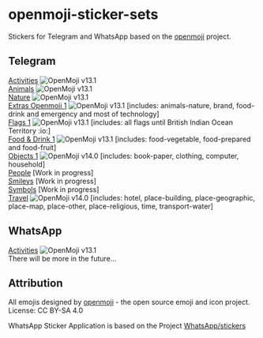# openmoji-sticker-sets
Stickers for Telegram and WhatsApp based on the [openmoji](https://github.com/hfg-gmuend/openmoji) project.  

## Telegram  
[Activities](https://t.me/addstickers/OpenMojiActivities) ![OpenMoji v13.1](https://img.shields.io/badge/OpenMoji-v13.1-orange)   
[Animals](https://t.me/addstickers/OpenMojiAnimals) ![OpenMoji v13.1](https://img.shields.io/badge/OpenMoji-v13.1-orange)   
[Nature](https://t.me/addstickers/OpenMojiNature) ![OpenMoji v13.1](https://img.shields.io/badge/OpenMoji-v13.1-orange)   
[Extras Openmoji 1](https://t.me/addstickers/OpenMojiExtras) ![OpenMoji v13.1](https://img.shields.io/badge/OpenMoji-v13.1-orange)  [includes: animals-nature, brand, food-drink and emergency and most of technology]   
[Flags 1](https://t.me/addstickers/OpenMojiFlags) ![OpenMoji v13.1](https://img.shields.io/badge/OpenMoji-v13.1-orange)  [includes: all flags until British Indian Ocean Territory :io:]  
[Food & Drink 1](https://t.me/addstickers/OpenMojiFood) ![OpenMoji v13.1](https://img.shields.io/badge/OpenMoji-v13.1-orange)  [includes: food-vegetable, food-prepared and food-fruit]      
[Objects 1](https://t.me/addstickers/OpenMojiObjects) ![OpenMoji v14.0](https://img.shields.io/badge/OpenMoji-v14.0-green) [includes: book-paper, clothing, computer, household]   
[People](https://t.me/addstickers/OpenMojiPeople) [Work in progress]   
[Smileys](https://t.me/addstickers/OpenMojiSmileys) [Work in progress]  
[Symbols](https://t.me/addstickers/OpenMojiSymbols) [Work in progress]  
[Travel](https://t.me/addstickers/OpenMojiTravel) ![OpenMoji v14.0](https://img.shields.io/badge/OpenMoji-v14.0-green)  [includes: hotel, place-building, place-geographic, place-map, place-other, place-religious, time, transport-water]  

## WhatsApp
[Activities](https://github.com/MEibenst/openmoji-sticker-sets/releases/download/v0.1.0-alpha/OpenMoji-StickerPack1.apk) ![OpenMoji v13.1](https://img.shields.io/badge/OpenMoji-v13.1-orange)    
There will be more in the future...

## Attribution
All emojis designed by [openmoji](https://github.com/hfg-gmuend/openmoji) - the open source emoji and icon project. License: CC BY-SA 4.0

WhatsApp Sticker Application is based on the Project [WhatsApp/stickers](https://github.com/WhatsApp/stickers)
